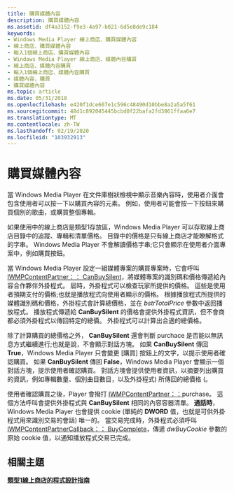 ```yaml
---
title: 購買媒體內容
description: 購買媒體內容
ms.assetid: df4a3152-f9e3-4a97-b021-6d5e8de9c184
keywords:
- Windows Media Player 線上商店、購買媒體內容
- 線上商店、購買媒體內容
- 輸入1個線上商店、購買媒體內容
- Windows Media Player 線上商店、媒體內容購買
- 線上商店、媒體內容購買
- 輸入1個線上商店、媒體內容購買
- 媒體內容，購買
- 購買媒體內容
ms.topic: article
ms.date: 05/31/2018
ms.openlocfilehash: e420f1dce607e1c596c48490d10bbe8a2a5a5f61
ms.sourcegitcommit: 48d1c892045445bcbd0f22bafa2fd3861ffaa6e7
ms.translationtype: MT
ms.contentlocale: zh-TW
ms.lasthandoff: 02/19/2020
ms.locfileid: "103932913"
---
```

# <a name="purchasing-media-content"></a>購買媒體內容

當 Windows Media Player 在文件庫樹狀檢視中顯示音樂內容時，使用者介面會包含使用者可以按一下以購買內容的元素。 例如，使用者可能會按一下按鈕來購買個別的歌曲，或購買整個專輯。

如果使用中的線上商店是類型1存放區，Windows Media Player 可以存取線上商店目錄中的追蹤、專輯和清單價格。 目錄中的價格是只有線上商店才能瞭解格式的字串。 Windows Media Player 不會解讀價格字串;它只會顯示在使用者介面專案中，例如購買按鈕。

當 Windows Media Player 設定一組媒體專案的購買專案時，它會呼叫 [IWMPContentPartner：： CanBuySilent](/previous-versions/windows/desktop/api/contentpartner/nf-contentpartner-iwmpcontentpartner-canbuysilent)，將媒體專案的識別碼和價格傳遞給內容合作夥伴外掛程式。 屆時，外掛程式可以檢查玩家所提供的價格。 這些是使用者預期支付的價格;也就是播放程式向使用者顯示的價格。 根據播放程式所提供的媒體識別碼和價格，外掛程式會計算總價格，並在 *bstrTotalPrice* 參數中返回播放程式。 播放程式傳遞給 **CanBuySilent** 的價格會提供外掛程式資訊，但不會商都必須外掛程式以傳回特定的總價。 外掛程式可以計算出合適的總價格。

除了計算購買的總價格之外， **CanBuySilent** 還會判斷 purchace 是否能以無訊息方式繼續進行;也就是說，不會顯示對話方塊。 如果 **CanBuySilent** 傳回 **True**，Windows Media Player 只會變更 [購買] 按鈕上的文字，以提示使用者確認購買。 如果 **CanBuySilent** 傳回 **False**，Windows Media Player 會顯示一個對話方塊，提示使用者確認購買。 對話方塊會提供使用者資訊，以摘要列出購買的資訊，例如專輯數量、個別曲目數目，以及外掛程式) 所傳回的總價格 (。

使用者確認購買之後，Player 會撥打 [IWMPContentPartner：：](/previous-versions/windows/desktop/api/contentpartner/nf-contentpartner-iwmpcontentpartner-buy)purchase。 這個方法呼叫會提供外掛程式與 **CanBuySilent** 相同的內容容器清單。 **通話時**，Windows Media Player 也會提供 cookie (單純的 **DWORD** 值，也就是可供外掛程式用來識別交易的會話) 唯一的。 當交易完成時，外掛程式必須呼叫 [IWMPContentPartnerCallback：： BuyComplete](/previous-versions/windows/desktop/api/contentpartner/nf-contentpartner-iwmpcontentpartnercallback-buycomplete)，傳遞 *dwBuyCookie* 參數的原始 cookie 值，以通知播放程式交易已完成。

## <a name="related-topics"></a>相關主題

<dl> <dt>

[**類型1線上商店的程式設計指南**](programming-guide-for-type-1-online-stores.md)
</dt> </dl>

 

 




